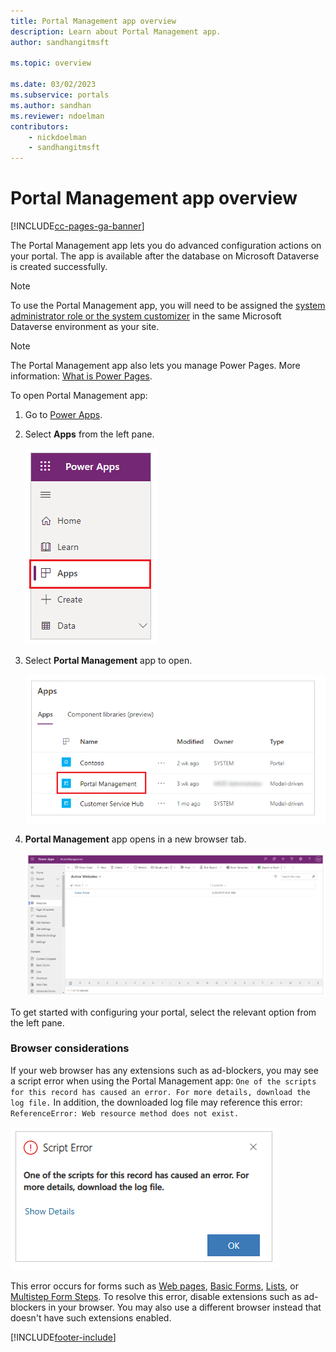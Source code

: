 ```yaml
---
title: Portal Management app overview
description: Learn about Portal Management app.
author: sandhangitmsft

ms.topic: overview

ms.date: 03/02/2023
ms.subservice: portals
ms.author: sandhan
ms.reviewer: ndoelman
contributors:
    - nickdoelman
    - sandhangitmsft
---
```


# Portal Management app overview


[!INCLUDE[cc-pages-ga-banner](../../../includes/cc-pages-ga-banner.md)]

The Portal Management app lets you do advanced configuration actions on your portal. The app is available after the database on Microsoft Dataverse is created successfully.

> [!NOTE]
> To use the Portal Management app, you will need to be assigned the [system administrator role or the system customizer](/power-platform/admin/assign-security-roles) in the same Microsoft Dataverse environment as your site. 

> [!NOTE]
> The Portal Management app also lets you manage Power Pages. More information: [What is Power Pages](/power-pages/introduction).

To open Portal Management app:

1. Go to [Power Apps](https://make.powerapps.com).

1. Select **Apps** from the left pane.

    ![Select Apps.](media/configure-portal/studio-apps.png "Select Apps") 

1. Select **Portal Management** app to open.

    ![Select Portal Management app.](media/configure-portal/portal-management-app.png "Select Portal Management app")

1. **Portal Management** app opens in a new browser tab.

    ![Portal Management app opened.](media/configure-portal/portal-management-app-open.png "Portal Management app opened")

To get started with configuring your portal, select the relevant option from the left pane.

### Browser considerations

If your web browser has any extensions such as ad-blockers, you may see a script error when using the Portal Management app: `One of the scripts for this record has caused an error. For more details, download the log file.` In addition, the downloaded log file may reference this error: `ReferenceError: Web resource method does not exist.` 

![Script error.](media/configure-portal/script-error.png "Script error") 

This error occurs for forms such as [Web pages](web-page.md), [Basic Forms](entity-forms.md), [Lists](entity-lists.md), or [Multistep Form Steps](web-form-steps.md). To resolve this error, disable extensions such as ad-blockers in your browser. You may also use a different browser instead that doesn't have such extensions enabled.


[!INCLUDE[footer-include](../../../includes/footer-banner.md)]

